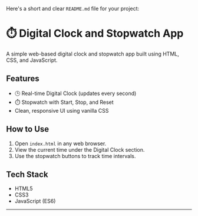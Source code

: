 Here's a short and clear `README.md` file for your project:


# ⏱️ Digital Clock and Stopwatch App

A simple web-based digital clock and stopwatch app built using HTML, CSS, and JavaScript.

## Features
- 🕒 Real-time Digital Clock (updates every second)
- ⏱️ Stopwatch with Start, Stop, and Reset
- Clean, responsive UI using vanilla CSS

## How to Use
1. Open `index.html` in any web browser.
2. View the current time under the Digital Clock section.
3. Use the stopwatch buttons to track time intervals.

## Tech Stack
- HTML5
- CSS3
- JavaScript (ES6)

---


